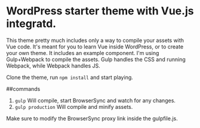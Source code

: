 # WordPress starter theme with Vue.js integratd.
This theme pretty much includes only a way to compile your assets with Vue code. 
It's meant for you to learn Vue inside WordPress, or to create your own theme.
It includes an example component. 
I'm using Gulp+Webpack to compile the assets. Gulp handles the CSS and running Webpack, while Webpack handles JS. 

Clone the theme, run ```npm install``` and start playing. 

##commands
1. ``` gulp ``` Will compile, start BrowserSync and watch for any changes.
2. ``` gulp production ``` Will compile and minify assets. 

Make sure to modify the BrowserSync proxy link inside the gulpfile.js. 
